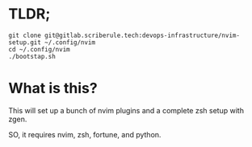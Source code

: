 # TLDR;

    git clone git@gitlab.scriberule.tech:devops-infrastructure/nvim-setup.git ~/.config/nvim
    cd ~/.config/nvim
    ./bootstap.sh
    
# What is this?

This will set up a bunch of nvim plugins and a complete zsh setup with zgen.

SO, it requires nvim, zsh, fortune, and python.